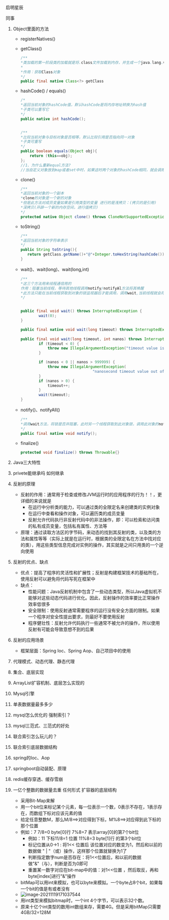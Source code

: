 启明星辰

同事

1. Object里面的方法

   - registerNatives()

   - getClass()

     ~~~java
     /**
     *类加载的第一阶段类的加载就是将.class文件加载到内存，并生成一个java.lang.Class对象的过程
     *
     *作用：获取Class对象
     */
     public final native Class<?> getClass
     ~~~

   - hashCode() / equals()

     ~~~java
     /*
     *返回当前对象的hashCode值，默认hashCode是将内存地址转换为hash值
     *子类可以重写它
     */
     public native int hashCode();
     
     
     /**
     *比较当前对象与目标对象是否相等，默认比较引用是否指向同一对象
     *子类可重写
     */
     public boolean equals(Object obj){
         return (this==obj);
     };
     //1、为什么重新equal方法?
     //当自定义对象放到map或者set中时，如果这时两个对象的hashCode相同，就会调用equasl方法进行比较，这个时候调用Object中默认的equals方法，而默认的equals方法只是比较两个对象的引用是否指向了同一个对象。显然大多数时候指向不同，这样就会将重复的对象存入map或者set中
     
     ~~~

   - clone()

     ~~~java
     /**
     *返回当前对象的一个副本
     *clone的对象是一个新的对象
     *但是此方法对成员变量如果是引用类型的变量 进行的是浅拷贝：(拷贝的是引用)
     *深拷贝(开辟一个新的内存空间，进行值拷贝)
     */
     protected native Object clone() throws CloneNotSupportedException;
     ~~~

   - toString()

     ~~~java
     /**
     *返回当前对象的字符串表示
     */
     public String toString(){
     	return getClass.getName()+"@"+Integer.toHexString(hashCode());
     }
     ~~~

   - wait()、wait(long)、wait(long,int)

     ~~~java
     /**
     *这三个方法用来线程通信用的
     作用：阻塞当前线程，等待其他线程调用notify/notifyAl方法将其唤醒
     *此方法只能在当前线程获取到对象的锁监视器后才能调用，调用wait,当前线程就会将锁监视器进行释放
     */
     
     
     public final void wait() throws InterruptedException {
             wait(0);
     }
     
     public final native void wait(long timeout) throws InterruptedException;
      
     public final void wait(long timeout, int nanos) throws InterruptedException{
             if (timeout < 0) {
                 throw new IllegalArgumentException("timeout value is negative");
             }
     
             if (nanos < 0 || nanos > 999999) {
                 throw new IllegalArgumentException(
                                     "nanosecond timeout value out of range");
             }
             if (nanos > 0) {
                 timeout++;
             }
             wait(timeout);
     }
     ~~~

     

   - notify()、notifyAll()

     ~~~java
     /**
     *调用wait方法，将锁是否并阻塞，此时另一个线程获取到此对象锁，调用此对象的notify/notifyAll方法，将之前的线程唤醒
     */
     public final native void notify();
     ~~~

   - finalize()

     ~~~java
     protected void finalize() throws Throwable{}
     ~~~

     

2. Java三大特性

3. privete能继承吗 如何继承

4. 反射的原理

   - 反射的作用：通常用于检查或修改JVM运行时的应用程序的行为！！，更详细的来说就是
     - 在运行中分析类的能力，可以通过类的全限定名来创建类的实例对象
     - 在运行中查看和操作对象，可以遍历类的成员变量
     - 反射允许代码执行非反射代码中的非法操作，即：可以检索和访问类的私有成员变量，包括私有属性、方法等
   - 原理：通过读取方法区的字节码，来动态的找到其反射的类，以及类的方法和属性等等（实际上就是在运行时，根据类的全限定名在方法中找对应的类），用这些类型信息完成对实例的操作，其实就是之间只用类的一个逆向使用

5. 反射的优点、缺点

   - 优点：提高了程序的灵活性和扩展性；反射是构建框架技术的基础所在，使用反射可以避免将代码写死在框架中
   - 缺点：
     - 性能问题：Java反射机制中包含了一些动态类型，所以Java虚拟机不能够对这些动态代码进行优化。因此，反射操作的效率要比正常操作效率低很多
     - 安全限制：使用反射通常需要程序的运行没有安全方面的限制。如果一个程序对安全性提出要求，则最好不要使用反射
     - 程序健壮性：反射允许代码执行一些通常不被允许的操作，所以使用反射有可能会导致意想不到的后果

6. 反射的应用场景

   - 框架层面：Spring Ioc、Spring Aop、自己项目中的使用

7. 代理模式、动态代理、静态代理

8. 集合、底层实现

9. ArrayList扩容机制、底层怎么实现的

10. Mysql引擎

11. 单表数据量最多多少 

12. mysql怎么优化的  强制索引？

13. mysql三范式、三范式的好处

14. 联合索引怎么玩儿的？

15. 联合索引底层数据结构

16. spring的Ioc、Aop

17. springboot自动装配、原理

18. redis缓存穿透、缓存雪崩

19. 一亿个整数的数据量去重 任何形式  扩容器的底层结构
    - 采用Bit-Map来解
    - 用一个bit位来标记某个元素，每一位表示一个数，0表示不存在，1表示存在，而数组下标对应该元素的值 
    - 给定任意整数M，那么M/8==>对应得到下标，M%8==>对应得到此下标的那个位置
    - 例如：7  7/8=0 byte[0]行 7%8=7 表示array[0]的第7个bit位
      - 例如：11    下标11/8=1   位置 11%8=3              byte[1]行 的第3个bit位
      - 标记位置从0->1 : 将1<< 位置后  该位置对应的数变为1，然后和以前的数据做 " | "（或）操作，这样那个位置就替换为1了
      - 判断指定数字num是否存在：将1<<位置后，和以前的数据做"&"（与），判断是否为0即可
      - 重置某一数字对应在bit-map中的值：对1<<位置 ，然后取反，再和byte[index]进行"&"操作
    - bitMap可以用int来模拟，也可以byte来模拟。一个byte占8个bit，如果每一个bit的值是有或者没有
    - ![image-20211119171037544](https://pic-typora-qc.oss-cn-chengdu.aliyuncs.com/img/image-20211119171037544.png)
    - 用int类型来模拟bitmap时，一个int 4个字节，可以表示32个数。
    - 原来十亿个int类型的数用int数组来存，需要4G。但是采用bitMap只需要4GB/32=128M























